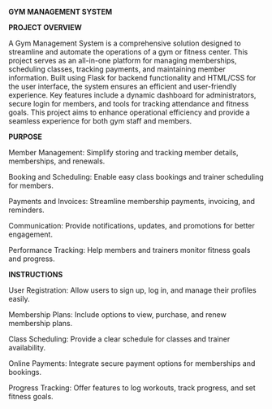 **GYM MANAGEMENT SYSTEM**

**PROJECT OVERVIEW**

A Gym Management System is a comprehensive solution designed to streamline and automate the operations of a gym or fitness center. This project serves as an all-in-one platform for managing memberships, scheduling classes, tracking payments, and maintaining member information. Built using Flask for backend functionality and HTML/CSS for the user interface, the system ensures an efficient and user-friendly experience. Key features include a dynamic dashboard for administrators, secure login for members, and tools for tracking attendance and fitness goals. This project aims to enhance operational efficiency and provide a seamless experience for both gym staff and members.

**PURPOSE**

Member Management: Simplify storing and tracking member details, memberships, and renewals.

Booking and Scheduling: Enable easy class bookings and trainer scheduling for members.

Payments and Invoices: Streamline membership payments, invoicing, and reminders.

Communication: Provide notifications, updates, and promotions for better engagement.

Performance Tracking: Help members and trainers monitor fitness goals and progress.

**INSTRUCTIONS**

User Registration: Allow users to sign up, log in, and manage their profiles easily.

Membership Plans: Include options to view, purchase, and renew membership plans.

Class Scheduling: Provide a clear schedule for classes and trainer availability.

Online Payments: Integrate secure payment options for memberships and bookings.

Progress Tracking: Offer features to log workouts, track progress, and set fitness goals.














